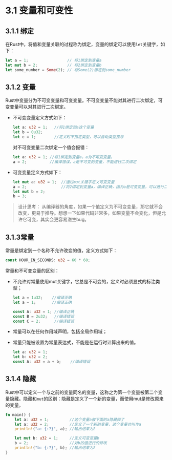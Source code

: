 # 3.1 变量和可变性

## 3.1.1 绑定

在Rust中，将值和变量关联的过程称为绑定，变量的绑定可以使用`let`关键字，如下：

```Rust
let a = 1;                 // 将1绑定到变量a
let mut b = 2;             // 将2绑定到变量b
let some_number = Some(2); // 将Some(2)绑定到some_number
```

## 3.1.2 变量

Rust中变量分为不可变变量和可变变量。不可变变量不能对其进行二次绑定，可变变量可以对其进行二次绑定。

- 不可变变量定义方式如下：

    ```Rust
    let a: u32 = 1;   //将1绑定到a这个变量
    let b = 0u32;
    let c = 1;        //定义时不指定类型，可以自动类型推导
    ```

    对不可变变量二次绑定一个值会报错：

    ```Rust
    let a: u32 = 1; //将1绑定到变量a，a为不可变变量，
    a = 2;          //编译错误，a是不可变的变量，不能进行二次绑定
    ```

- 可变变量定义方式如下：

    ```Rust
    let mut a: u32 = 1;  //通过mut关键字定义可变变量
    a = 2;               //将2绑定到变量a，编译正确，因为a是可变变量，可以进行二次绑定
    let mut b = 2;
    b = 3;
    ```

> 设计思考：
> 从编译器的角度，如果一个值定义为不可变变量，那它就不会改变，更易于推导。想想一下如果代码非常多，如果变量不会变化，但是允许它可变，其实会更容易滋生bug。

## 3.1.3常量

常量是绑定到一个名称不允许改变的值，定义方式如下：

```Rust
const HOUR_IN_SECONDS: u32 = 60 * 60;
```

常量和不可变变量的区别：
- 不允许对常量使用mut关键字，它总是不可变的，定义时必须显式的标注类型；

    ```Rust
    let a = 1u32;    //编译正确
    let a = 1;       //编译正确

    const A: u32 = 1; //编译正确
    const B = 2u32;   //编译错误
    const C = 2;      //编译错误
    ```
- 常量可以在任何作用域声明，包括全局作用域；
- 常量只能被设置为常量表达式，不能是在运行时计算出来的值。
    ```Rust
    let a: u32 = 1;
    let b: u32 = 2;
    const A: u32 = a + b;    //编译错误
    ```

## 3.1.4 隐藏

Rust中可以定义一个与之前的变量同名的变量，这称之为第一个变量被第二个变量隐藏。隐藏和`mut`的区别：隐藏是定义了一个新的变量，而使用mut是修改原来的变量。

```Rust
fn main() {
    let a: u32 = 1;         //这个变量a被下面的a隐藏掉了
    let a: u32 = 2;         //定义了一个新的变量，这个变量也叫作a
    println!("a: {:?}", a); //输出结果为2

    let mut b: u32 = 1;     //定义可变变量b
    b = 2;                  //对b的值进行的修改
    println!("b: {:?}", b); //输出结果为2
}
```
